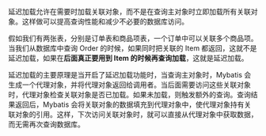 延迟加载允许在需要时加载关联对象，而不是在查询主对象时立即加载所有关联对象。这样做可以提高查询性能和减少不必要的数据库访问。

假如我们有两张表，分别是订单表和商品项表，一个订单中可以关联多个商品项。当我们从数据库中查询 Order 的时候，如果同时把关联的 Item 都返回，这就不是延迟加载，如果在**后面真正要用到 Item 的时候再查询加载**，这就是延迟加载。

延迟加载的主要原理是当开启了延迟加载功能时，当查询主对象时，Mybatis 会生成一个代理对象，并将代理对象返回给调用者。当后面需要访问这些关联对象时，代理对象检查关联对象是否已加载。如果未加载，则触发额外的查询。查询结果返回后，Mybatis 会将关联对象的数据填充到代理对象中，使代理对象持有关联对象的引用。这样，下次访问关联对象时，就可以直接从代理对象中获取数据，而无需再次查询数据库。

